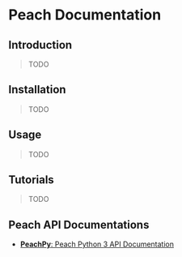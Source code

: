 # Peach Documentation


## Introduction
> TODO

## Installation
> TODO

## Usage
> TODO

## Tutorials
> TODO

## Peach API Documentations
- [__PeachPy__: Peach Python 3 API Documentation](./PeachAPI/PeachPy/README.md)